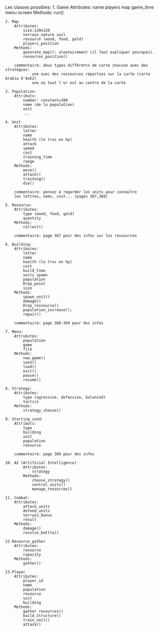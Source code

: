 Les classes possibles:
    1. Game
        Attributes:
            name
            players
            map
            game_time
            menu
            screen
        Methods:
            run()
    
    2. Map
        Attributes:
            size:120x120
            terrain_nature soil
            resource (wood, food, gold)
            players_position
        Methods:
            generate_map(): aleatoirement (il faut expliquer pourquoi).
            resources_position()
            
        commentaire: deux types différents de carte chacune avec des stratégies:
                une avec des ressources réparties sur la carte (carte Arabia d'AoE2)
                une où tout l'or est au centre de la carte
    
    3. Population:
        Attributs:
            number: constant=200
            name (de la population)
            unit
            ...
    
    4. Unit
        Attributes:
            letter
            name
            health (le truc en hp)
            attack
            speed
            cost
            training_time
            range
        Methods:
            move()
            attack()
            training()
            die()

        commentaire: pensez à regarder les units pour connaitre 
        les lettres, noms, cost... (pages 367,368)
    
    5. Resource:
        Attributes:
            type (wood, food, gold)
            quantity
        Methods:
            collect()
        
        commentaire: page 367 pour des infos sur les ressources
    
    6. Building:
        Attributes:
            letter
            name
            health (le truc en hp)
            cost
            build_time
            units_spawn
            population
            Drop_point
            size
        Methods:
            spawn_unit()
            damage()
            Drop_ressource()
            population_increase();
            repair()

        commentaire: page 368-369 pour des infos
    
    7. Menu:
        Attrubutes:
            population
            game
            file
        Methods:
            new_game()
            save()
            load()
            exit()
            pause()
            resume()

    8. Strategy:
        Attributes:
            type (agressive, defensive, balanced)
            tactics
        Methods:
            strategy_choose()
        
    9. Starting_cond:
        Attributs:
            type
            building
            unit
            population
            resource
        
        commentaire: page 369 pour des infos
    
    10. AI (Artificial Intelligence)
            Attributes:
                strategy
            Methods:
                choose_strategy()
                control_units()
                manage_resources()

    11. Combat:
        Attributes:
            attack_units
            defend_units
            terrain_bonus
            result
        Methods:
            damage()
            resolve_battle()
    
    12.Resource_gather
        Attributes:
            resource
            capacity
        Methods:
            gather()
        
    13.Player
        Attributes:
            player_id
            name
            population
            resource
            unit
            building
        Methods:
            gather_resources()
            build_structure()
            train_unit()
            attack()
